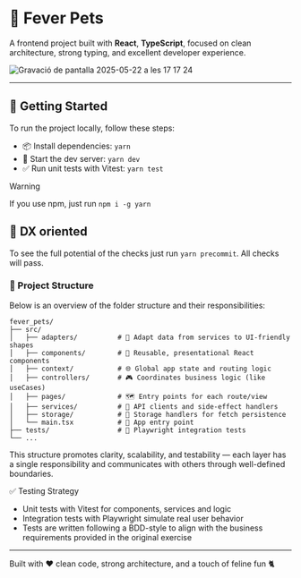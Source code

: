 # 🐾 Fever Pets

A frontend project built with **React**, **TypeScript**, focused on clean architecture, strong typing, and excellent developer experience.

![Gravació de pantalla 2025-05-22 a les 17 17 24](https://github.com/user-attachments/assets/6f28aeb5-7aed-40ae-86c0-c9fc9bea6ca7)


---

## 🚀 Getting Started

To run the project locally, follow these steps:

- 📦 Install dependencies: `yarn`
- 🧪 Start the dev server: `yarn dev`
- ✅ Run unit tests with Vitest: `yarn test`

> [!WARNING]  
> If you use npm, just run `npm i -g yarn`

## 📁 DX oriented
To see the full potential of the checks just run `yarn precommit`. All checks will pass.

### 📁 Project Structure

Below is an overview of the folder structure and their responsibilities:

```
fever_pets/
├── src/
│   ├── adapters/          # 🧩 Adapt data from services to UI-friendly shapes
│   ├── components/        # 🧱 Reusable, presentational React components
│   ├── context/           # 🌐 Global app state and routing logic
│   ├── controllers/       # 🎮 Coordinates business logic (like useCases)
│   ├── pages/             # 🗺️ Entry points for each route/view
│   ├── services/          # 🔌 API clients and side-effect handlers
│   ├── storage/           # 💾 Storage handlers for fetch persistence
│   └── main.tsx           # 🚀 App entry point
├── tests/                 # 🧪 Playwright integration tests
└── ...
```

This structure promotes clarity, scalability, and testability — each layer has a single responsibility and communicates with others through well-defined boundaries.

✅ Testing Strategy

- Unit tests with Vitest for components, services and logic
- Integration tests with Playwright simulate real user behavior
- Tests are written following a BDD-style to align with the business requirements provided in the original exercise

---

Built with ❤️ clean code, strong architecture, and a touch of feline fun 🐈

